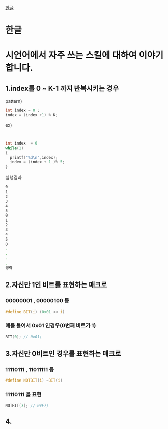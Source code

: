 [한글](#한글)

# 한글
# 시언어에서 자주 쓰는 스킬에 대하여 이야기 합니다.

## 1.index를 0 ~ K-1 까지 반복시키는 경우
pattern)
```c
int index = 0 ;
index = (index +1) % K;
```

ex)
```c


int index  = 0
while(1)
{
  printf("%d\n",index);
  index = (index + 1 )% 5;
}

```
실행결과
```bash
0
1
2
3
4
5
0
1
2
3
4
5
0
.
.
.
.
생략

```

## 2.자신만 1인 비트를 표현하는 매크로
### 00000001 , 00000100 등
```c
#define BIT(i) (0x01 << i)
```


### 예를 들어서 0x01 인경우(0번째 비트가 1)
```c
BIT(0); // 0x01;
```
## 3.자신만 0비트인 경우를 표현하는 매크로
### 11110111 , 11011111 등
```c
#define NOTBIT(i) ~BIT(i)
```
### 11110111 을 표현
```c
NOTBIT(3); // 0xF7;
```

## 4.
